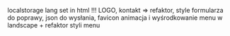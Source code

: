 localstorage lang set in html !!!
LOGO,
kontakt => refaktor, style formularza do poprawy, json do wysłania,
favicon
animacja i wyśrodkowanie menu w landscape + refaktor styli menu